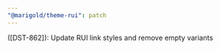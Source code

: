 ```yaml
---
"@marigold/theme-rui": patch
---
```


([DST-862]): Update RUI link styles and remove empty variants
